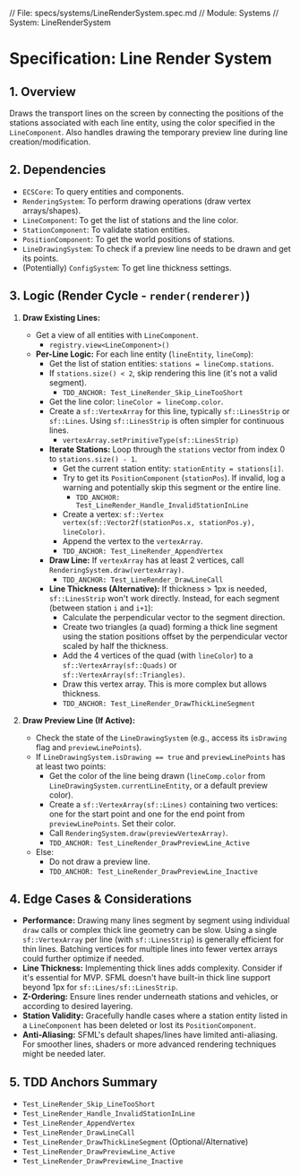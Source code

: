 // File: specs/systems/LineRenderSystem.spec.md
// Module: Systems
// System: LineRenderSystem

# Specification: Line Render System

## 1. Overview

Draws the transport lines on the screen by connecting the positions of the stations associated with each line entity, using the color specified in the `LineComponent`. Also handles drawing the temporary preview line during line creation/modification.

## 2. Dependencies

- `ECSCore`: To query entities and components.
- `RenderingSystem`: To perform drawing operations (draw vertex arrays/shapes).
- `LineComponent`: To get the list of stations and the line color.
- `StationComponent`: To validate station entities.
- `PositionComponent`: To get the world positions of stations.
- `LineDrawingSystem`: To check if a preview line needs to be drawn and get its points.
- (Potentially) `ConfigSystem`: To get line thickness settings.

## 3. Logic (Render Cycle - `render(renderer)`)

1.  **Draw Existing Lines:**
    - Get a view of all entities with `LineComponent`.
        - `registry.view<LineComponent>()`
    - **Per-Line Logic:** For each line entity (`lineEntity`, `lineComp`):
        - Get the list of station entities: `stations = lineComp.stations`.
        - If `stations.size() < 2`, skip rendering this line (it's not a valid segment).
            - `TDD_ANCHOR: Test_LineRender_Skip_LineTooShort`
        - Get the line color: `lineColor = lineComp.color`.
        - Create a `sf::VertexArray` for this line, typically `sf::LinesStrip` or `sf::Lines`. Using `sf::LinesStrip` is often simpler for continuous lines.
            - `vertexArray.setPrimitiveType(sf::LinesStrip)`
        - **Iterate Stations:** Loop through the `stations` vector from index 0 to `stations.size() - 1`.
            - Get the current station entity: `stationEntity = stations[i]`.
            - Try to get its `PositionComponent` (`stationPos`). If invalid, log a warning and potentially skip this segment or the entire line.
                - `TDD_ANCHOR: Test_LineRender_Handle_InvalidStationInLine`
            - Create a vertex: `sf::Vertex vertex(sf::Vector2f(stationPos.x, stationPos.y), lineColor)`.
            - Append the vertex to the `vertexArray`.
            - `TDD_ANCHOR: Test_LineRender_AppendVertex`
        - **Draw Line:** If `vertexArray` has at least 2 vertices, call `RenderingSystem.draw(vertexArray)`.
            - `TDD_ANCHOR: Test_LineRender_DrawLineCall`
        - **Line Thickness (Alternative):** If thickness > 1px is needed, `sf::LinesStrip` won't work directly. Instead, for each segment (between station `i` and `i+1`):
            - Calculate the perpendicular vector to the segment direction.
            - Create two triangles (a quad) forming a thick line segment using the station positions offset by the perpendicular vector scaled by half the thickness.
            - Add the 4 vertices of the quad (with `lineColor`) to a `sf::VertexArray(sf::Quads)` or `sf::VertexArray(sf::Triangles)`.
            - Draw this vertex array. This is more complex but allows thickness.
            - `TDD_ANCHOR: Test_LineRender_DrawThickLineSegment`

2.  **Draw Preview Line (If Active):**
    - Check the state of the `LineDrawingSystem` (e.g., access its `isDrawing` flag and `previewLinePoints`).
    - If `LineDrawingSystem.isDrawing == true` and `previewLinePoints` has at least two points:
        - Get the color of the line being drawn (`lineComp.color` from `LineDrawingSystem.currentLineEntity`, or a default preview color).
        - Create a `sf::VertexArray(sf::Lines)` containing two vertices: one for the start point and one for the end point from `previewLinePoints`. Set their color.
        - Call `RenderingSystem.draw(previewVertexArray)`.
        - `TDD_ANCHOR: Test_LineRender_DrawPreviewLine_Active`
    - Else:
        - Do not draw a preview line.
        - `TDD_ANCHOR: Test_LineRender_DrawPreviewLine_Inactive`

## 4. Edge Cases & Considerations

- **Performance:** Drawing many lines segment by segment using individual `draw` calls or complex thick line geometry can be slow. Using a single `sf::VertexArray` per line (with `sf::LinesStrip`) is generally efficient for thin lines. Batching vertices for multiple lines into fewer vertex arrays could further optimize if needed.
- **Line Thickness:** Implementing thick lines adds complexity. Consider if it's essential for MVP. SFML doesn't have built-in thick line support beyond 1px for `sf::Lines/sf::LinesStrip`.
- **Z-Ordering:** Ensure lines render underneath stations and vehicles, or according to desired layering.
- **Station Validity:** Gracefully handle cases where a station entity listed in a `LineComponent` has been deleted or lost its `PositionComponent`.
- **Anti-Aliasing:** SFML's default shapes/lines have limited anti-aliasing. For smoother lines, shaders or more advanced rendering techniques might be needed later.

## 5. TDD Anchors Summary

- `Test_LineRender_Skip_LineTooShort`
- `Test_LineRender_Handle_InvalidStationInLine`
- `Test_LineRender_AppendVertex`
- `Test_LineRender_DrawLineCall`
- `Test_LineRender_DrawThickLineSegment` (Optional/Alternative)
- `Test_LineRender_DrawPreviewLine_Active`
- `Test_LineRender_DrawPreviewLine_Inactive`